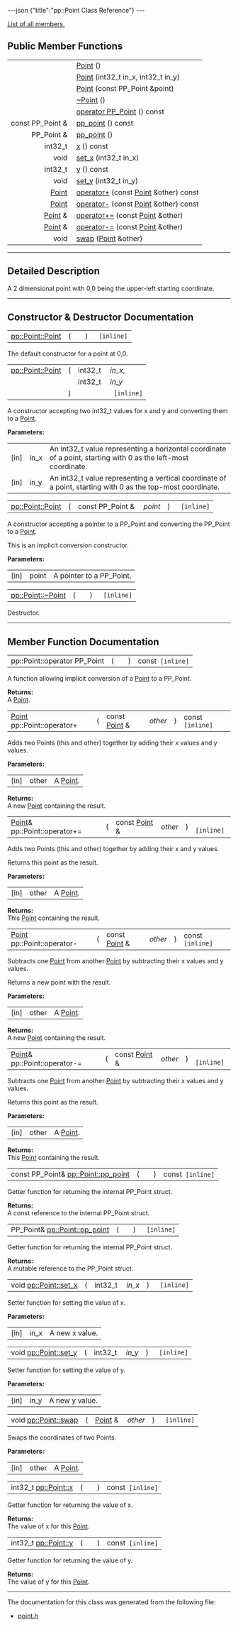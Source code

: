 ---json {"title":"pp::Point Class Reference"} ---

[List of all members.](/docs/native-client/pepper_beta/cpp/classpp_1_1_point-members/)

## Public Member Functions

<table><tbody><tr class="odd"><td style="text-align: right;"> </td><td><a href="/docs/native-client/pepper_beta/cpp/classpp_1_1_point#a0175483c538fdf65c7bd056f0dc25b90" class="el">Point</a> ()</td></tr><tr class="even"><td style="text-align: right;"> </td><td><a href="/docs/native-client/pepper_beta/cpp/classpp_1_1_point#a18c7d4691920879ed45bde20b79c8d76" class="el">Point</a> (int32_t in_x, int32_t in_y)</td></tr><tr class="odd"><td style="text-align: right;"> </td><td><a href="/docs/native-client/pepper_beta/cpp/classpp_1_1_point#a3d572a358d2f3ce860bc7d0406e1c1da" class="el">Point</a> (const PP_Point &amp;point)</td></tr><tr class="even"><td style="text-align: right;"> </td><td><a href="/docs/native-client/pepper_beta/cpp/classpp_1_1_point#abd093db1c01b63642cf8a8b73620626e" class="el">~Point</a> ()</td></tr><tr class="odd"><td style="text-align: right;"> </td><td><a href="/docs/native-client/pepper_beta/cpp/classpp_1_1_point#a2d5803331cba5ef9f6fea1dca3fb0773" class="el">operator PP_Point</a> () const</td></tr><tr class="even"><td style="text-align: right;">const PP_Point &amp; </td><td><a href="/docs/native-client/pepper_beta/cpp/classpp_1_1_point#a1e25e160421a213924a4956a1d8da8b8" class="el">pp_point</a> () const</td></tr><tr class="odd"><td style="text-align: right;">PP_Point &amp; </td><td><a href="/docs/native-client/pepper_beta/cpp/classpp_1_1_point#afff81b0164d11767c03a49e8e6ee3509" class="el">pp_point</a> ()</td></tr><tr class="even"><td style="text-align: right;">int32_t </td><td><a href="/docs/native-client/pepper_beta/cpp/classpp_1_1_point#a802963acd6223e5520c4e93a0ae7c1ab" class="el">x</a> () const</td></tr><tr class="odd"><td style="text-align: right;">void </td><td><a href="/docs/native-client/pepper_beta/cpp/classpp_1_1_point#a1282f3331d3565beafd7e939d6ffcac7" class="el">set_x</a> (int32_t in_x)</td></tr><tr class="even"><td style="text-align: right;">int32_t </td><td><a href="/docs/native-client/pepper_beta/cpp/classpp_1_1_point#a870a9bfcf7a54c18f4e5f382f69fc60d" class="el">y</a> () const</td></tr><tr class="odd"><td style="text-align: right;">void </td><td><a href="/docs/native-client/pepper_beta/cpp/classpp_1_1_point#af3e1a26a8dd635d8c77c5f86d81deb3c" class="el">set_y</a> (int32_t in_y)</td></tr><tr class="even"><td style="text-align: right;"><a href="/docs/native-client/pepper_beta/cpp/classpp_1_1_point/" class="el">Point</a> </td><td><a href="/docs/native-client/pepper_beta/cpp/classpp_1_1_point#a7f2e778a029a9c6303f9606c165bcd73" class="el">operator+</a> (const <a href="/docs/native-client/pepper_beta/cpp/classpp_1_1_point/" class="el">Point</a> &amp;other) const</td></tr><tr class="odd"><td style="text-align: right;"><a href="/docs/native-client/pepper_beta/cpp/classpp_1_1_point/" class="el">Point</a> </td><td><a href="/docs/native-client/pepper_beta/cpp/classpp_1_1_point#a098ba0a739056bec9da6706e7be28f2b" class="el">operator-</a> (const <a href="/docs/native-client/pepper_beta/cpp/classpp_1_1_point/" class="el">Point</a> &amp;other) const</td></tr><tr class="even"><td style="text-align: right;"><a href="/docs/native-client/pepper_beta/cpp/classpp_1_1_point/" class="el">Point</a> &amp; </td><td><a href="/docs/native-client/pepper_beta/cpp/classpp_1_1_point#a560a8ea46bd77f995f201437e78c26a9" class="el">operator+=</a> (const <a href="/docs/native-client/pepper_beta/cpp/classpp_1_1_point/" class="el">Point</a> &amp;other)</td></tr><tr class="odd"><td style="text-align: right;"><a href="/docs/native-client/pepper_beta/cpp/classpp_1_1_point/" class="el">Point</a> &amp; </td><td><a href="/docs/native-client/pepper_beta/cpp/classpp_1_1_point#a94cb2c93b7ab92c441bb4fc49a4223a3" class="el">operator-=</a> (const <a href="/docs/native-client/pepper_beta/cpp/classpp_1_1_point/" class="el">Point</a> &amp;other)</td></tr><tr class="even"><td style="text-align: right;">void </td><td><a href="/docs/native-client/pepper_beta/cpp/classpp_1_1_point#a197414e35cbd23b762fb04cb39bb2296" class="el">swap</a> (<a href="/docs/native-client/pepper_beta/cpp/classpp_1_1_point/" class="el">Point</a> &amp;other)</td></tr></tbody></table>

---

<span id="details" class="anchor" style="margin: 0;"></span>

## Detailed Description

A 2 dimensional point with 0,0 being the upper-left starting coordinate.

---

## Constructor & Destructor Documentation

<span id="a0175483c538fdf65c7bd056f0dc25b90" class="anchor" style="margin: 0;"></span>

<table><tbody><tr class="odd"><td><a href="/docs/native-client/pepper_beta/cpp/classpp_1_1_point#a0175483c538fdf65c7bd056f0dc25b90" class="el">pp::Point::Point</a></td><td>(</td><td></td><td>)</td><td><code> [inline]</code></td></tr></tbody></table>

The default constructor for a point at 0,0.

<span id="a18c7d4691920879ed45bde20b79c8d76" class="anchor" style="margin: 0;"></span>

<table><tbody><tr class="odd"><td><a href="/docs/native-client/pepper_beta/cpp/classpp_1_1_point#a0175483c538fdf65c7bd056f0dc25b90" class="el">pp::Point::Point</a></td><td>(</td><td>int32_t </td><td><em>in_x</em>,</td></tr><tr class="even"><td></td><td></td><td>int32_t </td><td><em>in_y</em> </td></tr><tr class="odd"><td></td><td>)</td><td></td><td><code> [inline]</code></td></tr></tbody></table>

A constructor accepting two int32_t values for x and y and converting them to a <a href="/docs/native-client/pepper_beta/cpp/classpp_1_1_point/" class="el" title="A 2 dimensional point with 0,0 being the upper-left starting coordinate.">Point</a>.

**Parameters:**

<table><tbody><tr class="odd"><td>[in]</td><td>in_x</td><td>An int32_t value representing a horizontal coordinate of a point, starting with 0 as the left-most coordinate.</td></tr><tr class="even"><td>[in]</td><td>in_y</td><td>An int32_t value representing a vertical coordinate of a point, starting with 0 as the top-most coordinate.</td></tr></tbody></table>

<span id="a3d572a358d2f3ce860bc7d0406e1c1da" class="anchor" style="margin: 0;"></span>

<table><tbody><tr class="odd"><td><a href="/docs/native-client/pepper_beta/cpp/classpp_1_1_point#a0175483c538fdf65c7bd056f0dc25b90" class="el">pp::Point::Point</a></td><td>(</td><td>const PP_Point &amp; </td><td><em>point</em></td><td>)</td><td><code> [inline]</code></td></tr></tbody></table>

A constructor accepting a pointer to a PP_Point and converting the PP_Point to a <a href="/docs/native-client/pepper_beta/cpp/classpp_1_1_point/" class="el" title="A 2 dimensional point with 0,0 being the upper-left starting coordinate.">Point</a>.

This is an implicit conversion constructor.

**Parameters:**

<table><tbody><tr class="odd"><td>[in]</td><td>point</td><td>A pointer to a PP_Point.</td></tr></tbody></table>

<span id="abd093db1c01b63642cf8a8b73620626e" class="anchor" style="margin: 0;"></span>

<table><tbody><tr class="odd"><td><a href="/docs/native-client/pepper_beta/cpp/classpp_1_1_point#abd093db1c01b63642cf8a8b73620626e" class="el">pp::Point::~Point</a></td><td>(</td><td></td><td>)</td><td><code> [inline]</code></td></tr></tbody></table>

Destructor.

---

## Member Function Documentation

<span id="a2d5803331cba5ef9f6fea1dca3fb0773" class="anchor" style="margin: 0;"></span>

<table><tbody><tr class="odd"><td>pp::Point::operator PP_Point</td><td>(</td><td></td><td>)</td><td>const<code> [inline]</code></td></tr></tbody></table>

A function allowing implicit conversion of a <a href="/docs/native-client/pepper_beta/cpp/classpp_1_1_point/" class="el" title="A 2 dimensional point with 0,0 being the upper-left starting coordinate.">Point</a> to a PP_Point.

**Returns:**  
A <a href="/docs/native-client/pepper_beta/cpp/classpp_1_1_point/" class="el" title="A 2 dimensional point with 0,0 being the upper-left starting coordinate.">Point</a>.

<span id="a7f2e778a029a9c6303f9606c165bcd73" class="anchor" style="margin: 0;"></span>

<table><tbody><tr class="odd"><td><a href="/docs/native-client/pepper_beta/cpp/classpp_1_1_point/" class="el">Point</a> pp::Point::operator+</td><td>(</td><td>const <a href="/docs/native-client/pepper_beta/cpp/classpp_1_1_point/" class="el">Point</a> &amp; </td><td><em>other</em></td><td>)</td><td>const<code> [inline]</code></td></tr></tbody></table>

Adds two Points (this and other) together by adding their x values and y values.

**Parameters:**

<table><tbody><tr class="odd"><td>[in]</td><td>other</td><td>A <a href="/docs/native-client/pepper_beta/cpp/classpp_1_1_point/" class="el" title="A 2 dimensional point with 0,0 being the upper-left starting coordinate.">Point</a>.</td></tr></tbody></table>

<!-- -->

**Returns:**  
A new <a href="/docs/native-client/pepper_beta/cpp/classpp_1_1_point/" class="el" title="A 2 dimensional point with 0,0 being the upper-left starting coordinate.">Point</a> containing the result.

<span id="a560a8ea46bd77f995f201437e78c26a9" class="anchor" style="margin: 0;"></span>

<table><tbody><tr class="odd"><td><a href="/docs/native-client/pepper_beta/cpp/classpp_1_1_point/" class="el">Point</a>&amp; pp::Point::operator+=</td><td>(</td><td>const <a href="/docs/native-client/pepper_beta/cpp/classpp_1_1_point/" class="el">Point</a> &amp; </td><td><em>other</em></td><td>)</td><td><code> [inline]</code></td></tr></tbody></table>

Adds two Points (this and other) together by adding their x and y values.

Returns this point as the result.

**Parameters:**

<table><tbody><tr class="odd"><td>[in]</td><td>other</td><td>A <a href="/docs/native-client/pepper_beta/cpp/classpp_1_1_point/" class="el" title="A 2 dimensional point with 0,0 being the upper-left starting coordinate.">Point</a>.</td></tr></tbody></table>

<!-- -->

**Returns:**  
This <a href="/docs/native-client/pepper_beta/cpp/classpp_1_1_point/" class="el" title="A 2 dimensional point with 0,0 being the upper-left starting coordinate.">Point</a> containing the result.

<span id="a098ba0a739056bec9da6706e7be28f2b" class="anchor" style="margin: 0;"></span>

<table><tbody><tr class="odd"><td><a href="/docs/native-client/pepper_beta/cpp/classpp_1_1_point/" class="el">Point</a> pp::Point::operator-</td><td>(</td><td>const <a href="/docs/native-client/pepper_beta/cpp/classpp_1_1_point/" class="el">Point</a> &amp; </td><td><em>other</em></td><td>)</td><td>const<code> [inline]</code></td></tr></tbody></table>

Subtracts one <a href="/docs/native-client/pepper_beta/cpp/classpp_1_1_point/" class="el" title="A 2 dimensional point with 0,0 being the upper-left starting coordinate.">Point</a> from another <a href="/docs/native-client/pepper_beta/cpp/classpp_1_1_point/" class="el" title="A 2 dimensional point with 0,0 being the upper-left starting coordinate.">Point</a> by subtracting their x values and y values.

Returns a new point with the result.

**Parameters:**

<table><tbody><tr class="odd"><td>[in]</td><td>other</td><td>A <a href="/docs/native-client/pepper_beta/cpp/classpp_1_1_point/" class="el" title="A 2 dimensional point with 0,0 being the upper-left starting coordinate.">Point</a>.</td></tr></tbody></table>

<!-- -->

**Returns:**  
A new <a href="/docs/native-client/pepper_beta/cpp/classpp_1_1_point/" class="el" title="A 2 dimensional point with 0,0 being the upper-left starting coordinate.">Point</a> containing the result.

<span id="a94cb2c93b7ab92c441bb4fc49a4223a3" class="anchor" style="margin: 0;"></span>

<table><tbody><tr class="odd"><td><a href="/docs/native-client/pepper_beta/cpp/classpp_1_1_point/" class="el">Point</a>&amp; pp::Point::operator-=</td><td>(</td><td>const <a href="/docs/native-client/pepper_beta/cpp/classpp_1_1_point/" class="el">Point</a> &amp; </td><td><em>other</em></td><td>)</td><td><code> [inline]</code></td></tr></tbody></table>

Subtracts one <a href="/docs/native-client/pepper_beta/cpp/classpp_1_1_point/" class="el" title="A 2 dimensional point with 0,0 being the upper-left starting coordinate.">Point</a> from another <a href="/docs/native-client/pepper_beta/cpp/classpp_1_1_point/" class="el" title="A 2 dimensional point with 0,0 being the upper-left starting coordinate.">Point</a> by subtracting their x values and y values.

Returns this point as the result.

**Parameters:**

<table><tbody><tr class="odd"><td>[in]</td><td>other</td><td>A <a href="/docs/native-client/pepper_beta/cpp/classpp_1_1_point/" class="el" title="A 2 dimensional point with 0,0 being the upper-left starting coordinate.">Point</a>.</td></tr></tbody></table>

<!-- -->

**Returns:**  
This <a href="/docs/native-client/pepper_beta/cpp/classpp_1_1_point/" class="el" title="A 2 dimensional point with 0,0 being the upper-left starting coordinate.">Point</a> containing the result.

<span id="a1e25e160421a213924a4956a1d8da8b8" class="anchor" style="margin: 0;"></span>

<table><tbody><tr class="odd"><td>const PP_Point&amp; <a href="/docs/native-client/pepper_beta/cpp/classpp_1_1_point#a1e25e160421a213924a4956a1d8da8b8" class="el">pp::Point::pp_point</a></td><td>(</td><td></td><td>)</td><td>const<code> [inline]</code></td></tr></tbody></table>

Getter function for returning the internal PP_Point struct.

**Returns:**  
A const reference to the internal PP_Point struct.

<span id="afff81b0164d11767c03a49e8e6ee3509" class="anchor" style="margin: 0;"></span>

<table><tbody><tr class="odd"><td>PP_Point&amp; <a href="/docs/native-client/pepper_beta/cpp/classpp_1_1_point#a1e25e160421a213924a4956a1d8da8b8" class="el">pp::Point::pp_point</a></td><td>(</td><td></td><td>)</td><td><code> [inline]</code></td></tr></tbody></table>

Getter function for returning the internal PP_Point struct.

**Returns:**  
A mutable reference to the PP_Point struct.

<span id="a1282f3331d3565beafd7e939d6ffcac7" class="anchor" style="margin: 0;"></span>

<table><tbody><tr class="odd"><td>void <a href="/docs/native-client/pepper_beta/cpp/classpp_1_1_point#a1282f3331d3565beafd7e939d6ffcac7" class="el">pp::Point::set_x</a></td><td>(</td><td>int32_t </td><td><em>in_x</em></td><td>)</td><td><code> [inline]</code></td></tr></tbody></table>

Setter function for setting the value of x.

**Parameters:**

<table><tbody><tr class="odd"><td>[in]</td><td>in_x</td><td>A new x value.</td></tr></tbody></table>

<span id="af3e1a26a8dd635d8c77c5f86d81deb3c" class="anchor" style="margin: 0;"></span>

<table><tbody><tr class="odd"><td>void <a href="/docs/native-client/pepper_beta/cpp/classpp_1_1_point#af3e1a26a8dd635d8c77c5f86d81deb3c" class="el">pp::Point::set_y</a></td><td>(</td><td>int32_t </td><td><em>in_y</em></td><td>)</td><td><code> [inline]</code></td></tr></tbody></table>

Setter function for setting the value of y.

**Parameters:**

<table><tbody><tr class="odd"><td>[in]</td><td>in_y</td><td>A new y value.</td></tr></tbody></table>

<span id="a197414e35cbd23b762fb04cb39bb2296" class="anchor" style="margin: 0;"></span>

<table><tbody><tr class="odd"><td>void <a href="/docs/native-client/pepper_beta/cpp/classpp_1_1_point#a197414e35cbd23b762fb04cb39bb2296" class="el">pp::Point::swap</a></td><td>(</td><td><a href="/docs/native-client/pepper_beta/cpp/classpp_1_1_point/" class="el">Point</a> &amp; </td><td><em>other</em></td><td>)</td><td><code> [inline]</code></td></tr></tbody></table>

Swaps the coordinates of two Points.

**Parameters:**

<table><tbody><tr class="odd"><td>[in]</td><td>other</td><td>A <a href="/docs/native-client/pepper_beta/cpp/classpp_1_1_point/" class="el" title="A 2 dimensional point with 0,0 being the upper-left starting coordinate.">Point</a>.</td></tr></tbody></table>

<span id="a802963acd6223e5520c4e93a0ae7c1ab" class="anchor" style="margin: 0;"></span>

<table><tbody><tr class="odd"><td>int32_t <a href="/docs/native-client/pepper_beta/cpp/classpp_1_1_point#a802963acd6223e5520c4e93a0ae7c1ab" class="el">pp::Point::x</a></td><td>(</td><td></td><td>)</td><td>const<code> [inline]</code></td></tr></tbody></table>

Getter function for returning the value of x.

**Returns:**  
The value of x for this <a href="/docs/native-client/pepper_beta/cpp/classpp_1_1_point/" class="el" title="A 2 dimensional point with 0,0 being the upper-left starting coordinate.">Point</a>.

<span id="a870a9bfcf7a54c18f4e5f382f69fc60d" class="anchor" style="margin: 0;"></span>

<table><tbody><tr class="odd"><td>int32_t <a href="/docs/native-client/pepper_beta/cpp/classpp_1_1_point#a870a9bfcf7a54c18f4e5f382f69fc60d" class="el">pp::Point::y</a></td><td>(</td><td></td><td>)</td><td>const<code> [inline]</code></td></tr></tbody></table>

Getter function for returning the value of y.

**Returns:**  
The value of y for this <a href="/docs/native-client/pepper_beta/cpp/classpp_1_1_point/" class="el" title="A 2 dimensional point with 0,0 being the upper-left starting coordinate.">Point</a>.

---

The documentation for this class was generated from the following file:

- <a href="/docs/native-client/pepper_beta/cpp/point_8h/" class="el">point.h</a>
